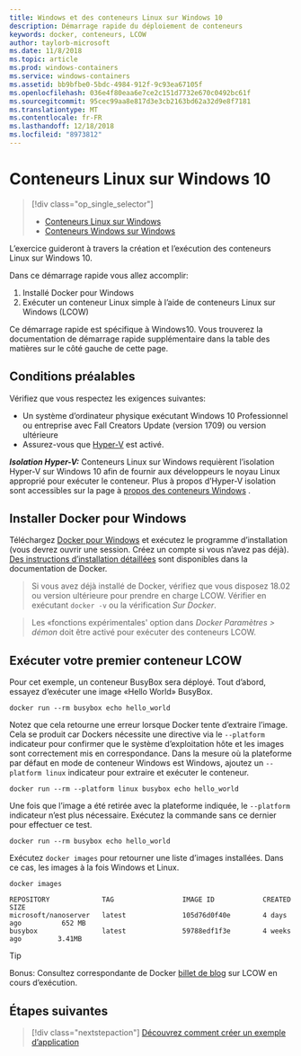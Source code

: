 ```yaml
---
title: Windows et des conteneurs Linux sur Windows 10
description: Démarrage rapide du déploiement de conteneurs
keywords: docker, conteneurs, LCOW
author: taylorb-microsoft
ms.date: 11/8/2018
ms.topic: article
ms.prod: windows-containers
ms.service: windows-containers
ms.assetid: bb9bfbe0-5bdc-4984-912f-9c93ea67105f
ms.openlocfilehash: 036e4f80eaa6e7ce2c151d7732e670c0492bc61f
ms.sourcegitcommit: 95cec99aa8e817d3e3cb2163bd62a32d9e8f7181
ms.translationtype: MT
ms.contentlocale: fr-FR
ms.lasthandoff: 12/18/2018
ms.locfileid: "8973812"
---
```

# <a name="linux-containers-on-windows-10"></a>Conteneurs Linux sur Windows 10

> [!div class="op_single_selector"]
> - [Conteneurs Linux sur Windows](quick-start-windows-10-linux.md)
> - [Conteneurs Windows sur Windows](quick-start-windows-10.md)

L’exercice guideront à travers la création et l’exécution des conteneurs Linux sur Windows 10.

Dans ce démarrage rapide vous allez accomplir:

1. Installé Docker pour Windows
2. Exécuter un conteneur Linux simple à l’aide de conteneurs Linux sur Windows (LCOW)

Ce démarrage rapide est spécifique à Windows10. Vous trouverez la documentation de démarrage rapide supplémentaire dans la table des matières sur le côté gauche de cette page.

## <a name="prerequisites"></a>Conditions préalables

Vérifiez que vous respectez les exigences suivantes:
- Un système d’ordinateur physique exécutant Windows 10 Professionnel ou entreprise avec Fall Creators Update (version 1709) ou version ultérieure
- Assurez-vous que [Hyper-V](https://docs.microsoft.com/en-us/virtualization/hyper-v-on-windows/reference/hyper-v-requirements) est activé.

***Isolation Hyper-V:*** Conteneurs Linux sur Windows requièrent l’isolation Hyper-V sur Windows 10 afin de fournir aux développeurs le noyau Linux approprié pour exécuter le conteneur. Plus à propos d’Hyper-V isolation sont accessibles sur la page à [propos des conteneurs Windows](../about/index.md) .

## <a name="install-docker-for-windows"></a>Installer Docker pour Windows

Téléchargez [Docker pour Windows](https://store.docker.com/editions/community/docker-ce-desktop-windows) et exécutez le programme d’installation (vous devrez ouvrir une session. Créez un compte si vous n’avez pas déjà). [Des instructions d’installation détaillées](https://docs.docker.com/docker-for-windows/install) sont disponibles dans la documentation de Docker.

> Si vous avez déjà installé de Docker, vérifiez que vous disposez 18.02 ou version ultérieure pour prendre en charge LCOW. Vérifier en exécutant `docker -v` ou la vérification *Sur Docker*.

> Les «fonctions expérimentales' option dans *Docker Paramètres > démon* doit être activé pour exécuter des conteneurs LCOW.

## <a name="run-your-first-lcow-container"></a>Exécuter votre premier conteneur LCOW

Pour cet exemple, un conteneur BusyBox sera déployé. Tout d’abord, essayez d’exécuter une image «Hello World» BusyBox.

```console
docker run --rm busybox echo hello_world
```

Notez que cela retourne une erreur lorsque Docker tente d’extraire l’image. Cela se produit car Dockers nécessite une directive via le `--platform` indicateur pour confirmer que le système d’exploitation hôte et les images sont correctement mis en correspondance. Dans la mesure où la plateforme par défaut en mode de conteneur Windows est Windows, ajoutez un `--platform linux` indicateur pour extraire et exécuter le conteneur.

```console
docker run --rm --platform linux busybox echo hello_world
```

Une fois que l’image a été retirée avec la plateforme indiquée, le `--platform` indicateur n’est plus nécessaire. Exécutez la commande sans ce dernier pour effectuer ce test.

```console
docker run --rm busybox echo hello_world
```

Exécutez `docker images` pour retourner une liste d’images installées. Dans ce cas, les images à la fois Windows et Linux.

```console
docker images

REPOSITORY             TAG                 IMAGE ID            CREATED             SIZE
microsoft/nanoserver   latest              105d76d0f40e        4 days ago          652 MB
busybox                latest              59788edf1f3e        4 weeks ago         3.41MB
```

> [!TIP]
> Bonus: Consultez correspondante de Docker [billet de blog](https://blog.docker.com/2018/02/docker-for-windows-18-02-with-windows-10-fall-creators-update/) sur LCOW en cours d’exécution.

## <a name="next-steps"></a>Étapes suivantes

> [!div class="nextstepaction"]
> [Découvrez comment créer un exemple d’application](./building-sample-app.md)
